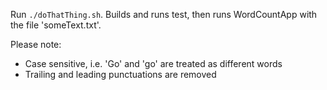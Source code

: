 Run `./doThatThing.sh`. Builds and runs test, then runs WordCountApp with the file 'someText.txt'.

Please note:
- Case sensitive, i.e. 'Go' and 'go' are treated as different words
- Trailing and leading punctuations are removed

